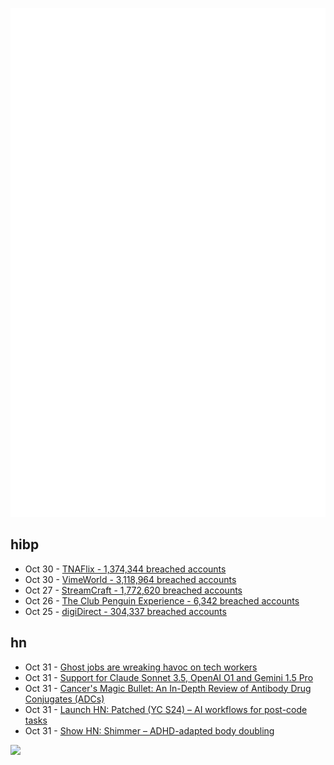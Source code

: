 ![Metrics](https://raw.githubusercontent.com/phixion/phixion/master/metrics.svg)

## hibp

<!--
for https://github.com/phixion/phixion/blob/main/.github/workflows/feeds.yml
-->
<!--START_SECTION:haveibeenpwnd-->
- Oct 30 - [TNAFlix - 1,374,344 breached accounts](https://haveibeenpwned.com/PwnedWebsites#TNAFlix)
- Oct 30 - [VimeWorld - 3,118,964 breached accounts](https://haveibeenpwned.com/PwnedWebsites#VimeWorld)
- Oct 27 - [StreamCraft - 1,772,620 breached accounts](https://haveibeenpwned.com/PwnedWebsites#StreamCraft)
- Oct 26 - [The Club Penguin Experience - 6,342 breached accounts](https://haveibeenpwned.com/PwnedWebsites#TheClubPenguinExperience)
- Oct 25 - [digiDirect - 304,337 breached accounts](https://haveibeenpwned.com/PwnedWebsites#digiDirect)
<!--END_SECTION:haveibeenpwnd-->

## hn

<!--
for https://github.com/phixion/phixion/blob/main/.github/workflows/feeds.yml
-->
<!--START_SECTION:hn-->
- Oct 31 - [Ghost jobs are wreaking havoc on tech workers](https://www.sfgate.com/tech/article/ghost-jobs-california-tech-industry-19871249.php)
- Oct 31 - [Support for Claude Sonnet 3.5, OpenAI O1 and Gemini 1.5 Pro](https://www.qodo.ai/blog/announcing-support-for-claude-sonnet-3-5-openai-o1-and-gemini-1-5-pro/)
- Oct 31 - [Cancer's Magic Bullet: An In-Depth Review of Antibody Drug Conjugates (ADCs)](https://www.sagelyhealth.com/blog-posts/cancers-magic-bullet-antibody-drug-conjugates)
- Oct 31 - [Launch HN: Patched (YC S24) – AI workflows for post-code tasks](https://news.ycombinator.com/item?id=42009089)
- Oct 31 - [Show HN: Shimmer – ADHD-adapted body doubling](https://www.tella.tv/video/cm2xgdn2m000803l48ovf8b1c/view)
<!--END_SECTION:hn-->

<!--
for https://yhype.me
-->
![](https://hit.yhype.me/github/profile?user_id=13013670)
